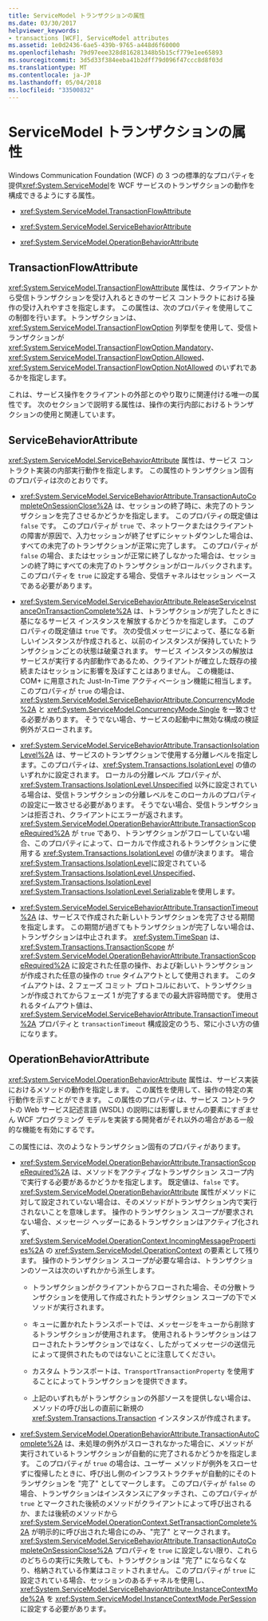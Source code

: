 ```yaml
---
title: ServiceModel トランザクションの属性
ms.date: 03/30/2017
helpviewer_keywords:
- transactions [WCF], ServiceModel attributes
ms.assetid: 1e0d2436-6ae5-439b-9765-a448d6f60000
ms.openlocfilehash: 79d97eee328d816281348b5b15cf779e1ee65893
ms.sourcegitcommit: 3d5d33f384eeba41b2dff79d096f47ccc8d8f03d
ms.translationtype: MT
ms.contentlocale: ja-JP
ms.lasthandoff: 05/04/2018
ms.locfileid: "33500832"
---
```

# <a name="servicemodel-transaction-attributes"></a>ServiceModel トランザクションの属性
Windows Communication Foundation (WCF) の 3 つの標準的なプロパティを提供<xref:System.ServiceModel>を WCF サービスのトランザクションの動作を構成できるようにする属性。  
  
-   <xref:System.ServiceModel.TransactionFlowAttribute>  
  
-   <xref:System.ServiceModel.ServiceBehaviorAttribute>  
  
-   <xref:System.ServiceModel.OperationBehaviorAttribute>  
  
## <a name="transactionflowattribute"></a>TransactionFlowAttribute  
 <xref:System.ServiceModel.TransactionFlowAttribute> 属性は、クライアントから受信トランザクションを受け入れるときのサービス コントラクトにおける操作の受け入れやすさを指定します。 この属性は、次のプロパティを使用してこの制御を行います。トランザクションは、<xref:System.ServiceModel.TransactionFlowOption> 列挙型を使用して、受信トランザクションが <xref:System.ServiceModel.TransactionFlowOption.Mandatory>、<xref:System.ServiceModel.TransactionFlowOption.Allowed>、<xref:System.ServiceModel.TransactionFlowOption.NotAllowed> のいずれであるかを指定します。  
  
 これは、サービス操作をクライアントの外部とのやり取りに関連付ける唯一の属性です。 次のセクションで説明する属性は、操作の実行内部におけるトランザクションの使用と関連しています。  
  
## <a name="servicebehaviorattribute"></a>ServiceBehaviorAttribute  
 <xref:System.ServiceModel.ServiceBehaviorAttribute> 属性は、サービス コントラクト実装の内部実行動作を指定します。 この属性のトランザクション固有のプロパティは次のとおりです。  
  
-   <xref:System.ServiceModel.ServiceBehaviorAttribute.TransactionAutoCompleteOnSessionClose%2A> は、セッションの終了時に、未完了のトランザクションを完了させるかどうかを指定します。 このプロパティの既定値は `false` です。 このプロパティが `true` で、ネットワークまたはクライアントの障害が原因で、入力セッションが終了せずにシャットダウンした場合は、すべての未完了のトランザクションが正常に完了します。 このプロパティが `false` の場合、またはセッションが正常に終了しなかった場合は、セッションの終了時にすべての未完了のトランザクションがロールバックされます。 このプロパティを `true` に設定する場合、受信チャネルはセッション ベースである必要があります。  
  
-   <xref:System.ServiceModel.ServiceBehaviorAttribute.ReleaseServiceInstanceOnTransactionComplete%2A> は、トランザクションが完了したときに基になるサービス インスタンスを解放するかどうかを指定します。 このプロパティの既定値は `true` です。 次の受信メッセージによって、基になる新しいインスタンスが作成されると、以前のインスタンスが保持していたトランザクションごとの状態は破棄されます。 サービス インスタンスの解放はサービスが実行する内部動作であるため、クライアントが確立した既存の接続またはセッションに影響を及ぼすことはありません。 この機能は、COM+ に用意された Just-In-Time アクティベーション機能に相当します。 このプロパティが `true` の場合は、<xref:System.ServiceModel.ServiceBehaviorAttribute.ConcurrencyMode%2A> と <xref:System.ServiceModel.ConcurrencyMode.Single> を一致させる必要があります。 そうでない場合、サービスの起動中に無効な構成の検証例外がスローされます。  
  
-   <xref:System.ServiceModel.ServiceBehaviorAttribute.TransactionIsolationLevel%2A> は、サービスのトランザクションで使用する分離レベルを指定します。このプロパティは、<xref:System.Transactions.IsolationLevel> の値のいずれかに設定されます。 ローカルの分離レベル プロパティが、<xref:System.Transactions.IsolationLevel.Unspecified> 以外に設定されている場合は、受信トランザクションの分離レベルをこのローカルのプロパティの設定に一致させる必要があります。 そうでない場合、受信トランザクションは拒否され、クライアントにエラーが返されます。 <xref:System.ServiceModel.OperationBehaviorAttribute.TransactionScopeRequired%2A> が `true` であり、トランザクションがフローしていない場合、このプロパティによって、ローカルで作成されるトランザクションに使用する <xref:System.Transactions.IsolationLevel> の値が決まります。 場合<xref:System.Transactions.IsolationLevel>に設定されている<xref:System.Transactions.IsolationLevel.Unspecified>、 <xref:System.Transactions.IsolationLevel> <xref:System.Transactions.IsolationLevel.Serializable>を使用します。  
  
-   <xref:System.ServiceModel.ServiceBehaviorAttribute.TransactionTimeout%2A> は、サービスで作成された新しいトランザクションを完了させる期間を指定します。 この期間が過ぎてもトランザクションが完了しない場合は、トランザクションは中止されます。 <xref:System.TimeSpan> は、<xref:System.Transactions.TransactionScope> が <xref:System.ServiceModel.OperationBehaviorAttribute.TransactionScopeRequired%2A> に設定された任意の操作、および新しいトランザクションが作成された任意の操作の `true` タイムアウトとして使用されます。 このタイムアウトは、2 フェーズ コミット プロトコルにおいて、トランザクションが作成されてからフェーズ 1 が完了するまでの最大許容時間です。 使用されるタイムアウト値は、<xref:System.ServiceModel.ServiceBehaviorAttribute.TransactionTimeout%2A> プロパティと `transactionTimeout` 構成設定のうち、常に小さい方の値になります。  
  
## <a name="operationbehaviorattribute"></a>OperationBehaviorAttribute  
 <xref:System.ServiceModel.OperationBehaviorAttribute> 属性は、サービス実装におけるメソッドの動作を指定します。 この属性を使用して、操作の特定の実行動作を示すことができます。 この属性のプロパティは、サービス コントラクトの Web サービス記述言語 (WSDL) の説明には影響しませんの要素にすぎません WCF プログラミング モデルを実装する開発者がそれ以外の場合がある一般的な機能を有効にするです。  
  
 この属性には、次のようなトランザクション固有のプロパティがあります。  
  
-   <xref:System.ServiceModel.OperationBehaviorAttribute.TransactionScopeRequired%2A> は、メソッドをアクティブなトランザクション スコープ内で実行する必要があるかどうかを指定します。 既定値は、`false` です。 <xref:System.ServiceModel.OperationBehaviorAttribute> 属性がメソッドに対して設定されていない場合は、そのメソッドがトランザクション内で実行されないことを意味します。 操作のトランザクション スコープが要求されない場合、メッセージ ヘッダーにあるトランザクションはアクティブ化されず、<xref:System.ServiceModel.OperationContext.IncomingMessageProperties%2A> の <xref:System.ServiceModel.OperationContext> の要素として残ります。 操作のトランザクション スコープが必要な場合は、トランザクションのソースは次のいずれかから派生します。  
  
    -   トランザクションがクライアントからフローされた場合、その分散トランザクションを使用して作成されたトランザクション スコープの下でメソッドが実行されます。  
  
    -   キューに置かれたトランスポートでは、メッセージをキューから削除するトランザクションが使用されます。 使用されるトランザクションはフローされたトランザクションではなく、したがってメッセージの送信元によって提供されたものではないことに注意してください。  
  
    -   カスタム トランスポートは、`TransportTransactionProperty` を使用することによってトランザクションを提供できます。  
  
    -   上記のいずれもがトランザクションの外部ソースを提供しない場合は、メソッドの呼び出しの直前に新規の <xref:System.Transactions.Transaction> インスタンスが作成されます。  
  
-   <xref:System.ServiceModel.OperationBehaviorAttribute.TransactionAutoComplete%2A> は、未処理の例外がスローされなかった場合に、メソッドが実行されているトランザクションが自動的に完了されるかどうかを指定します。 このプロパティが `true` の場合は、ユーザー メソッドが例外をスローせずに復帰したときに、呼び出し側のインフラストラクチャが自動的にそのトランザクションを "完了" としてマークします。 このプロパティが `false` の場合、トランザクションはインスタンスにアタッチされ、このプロパティが `true` とマークされた後続のメソッドがクライアントによって呼び出されるか、または後続のメソッドから <xref:System.ServiceModel.OperationContext.SetTransactionComplete%2A> が明示的に呼び出された場合にのみ、"完了" とマークされます。 <xref:System.ServiceModel.ServiceBehaviorAttribute.TransactionAutoCompleteOnSessionClose%2A> プロパティを `true` に設定しない限り、これらのどちらの実行に失敗しても、トランザクションは "完了" にならなくなり、格納されている作業はコミットされません。 このプロパティが `true` に設定されている場合、セッションのあるチャネルを使用し、<xref:System.ServiceModel.ServiceBehaviorAttribute.InstanceContextMode%2A> を <xref:System.ServiceModel.InstanceContextMode.PerSession> に設定する必要があります。

